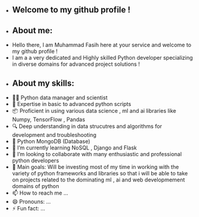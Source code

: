 -  ## **Welcome to my github profile !**
-  ## **About me:**
-  Hello there, I am Muhammad Fasih here at your service and welcome to my github profile !
-  I am a a very dedicated and Highly skilled Python developer specializing in diverse domains for advanced project solutions !
-  ## **About my skills:**
-  🧑‍💻 Python data manager and scientist
-  📜 Expertise in basic to advanced python scripts
-  📦 Proficient in using various data science , ml and ai libraries like Numpy, TensorFlow , Pandas
-  🔍 Deep understanding in data strucutres and algorithms for development and troubleshooting
-  💾 Python MongoDB (Database)
-  📖 I’m currently learning NoSQL , Django and Flask
-  🤝 I’m looking to collaborate with many enthusiastic and professional python developers
-  🎯 Main goals: Will be investing most of my time in working with the variety of python frameworks and libraries so that i will be able to take on projects related to the dominating ml , ai and web developmement domains of python
- 📫 How to reach me ...
- 😄 Pronouns: ...
- ⚡ Fun fact: ...

<!---
mfasih72/mfasih72 is a ✨ special ✨ repository because its `README.md` (this file) appears on your GitHub profile.
You can click the Preview link to take a look at your changes.
--->
